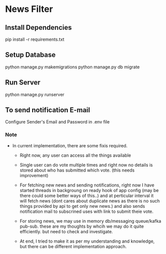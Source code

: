 # News Filter

## Install Dependencies

pip install -r requirements.txt


## Setup Database

python manage.py makemigrations
python manage.py db migrate  


## Run Server

python manage.py runserver


## To send notification E-mail

Configure Sender's Email and Password in .env file

### Note
 * In current implementation, there are some fixis required.
    * Right now, any user can access all the things available
    * Single user can do vote multiple times and right now no details is stored about who has submitted which vote. (this needs improvement)
    * For fetching new news and sending notifications, right now I have started threads in backgroung on ready hook of app config (may be there could some better ways of this..) and at perticular interval it will fetch news (dont cares about duplicate news as there is no such things provided by api to get only new news.) and also sends notification mail to subscrined uses with link to submit theie vote.
    * For storing news, we may use in memory db/messaging queue/kafka pub-sub. these are my thoughts by whcih we may do it quite efficiently. but need to check and investigate.

    * At end, I tried to make it as per my understanding and knowledge, but there can be different implementation approach.
